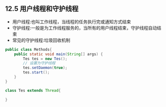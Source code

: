 ## 12.5 用户线程和守护线程

- 用户线程:也叫工作线程，当线程的任务执行完或通知方式结束
- 守护线程:一般是为工作线程服务的，当所有的用户线程结束，守护线程自动结束
- 常见的守护线程:垃圾回收机制

~~~java
public class Methods{
    public static void main(String[] args) {
        Tes tes = new Tes();
        // 设置为守护线程
        tes.setDaemon(true);
        tes.start();
    }
}

class Tes extends Thread{
    
}
~~~

